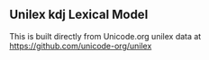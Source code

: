 Unilex kdj Lexical Model
----------------------

This is built directly from Unicode.org unilex data at
https://github.com/unicode-org/unilex
